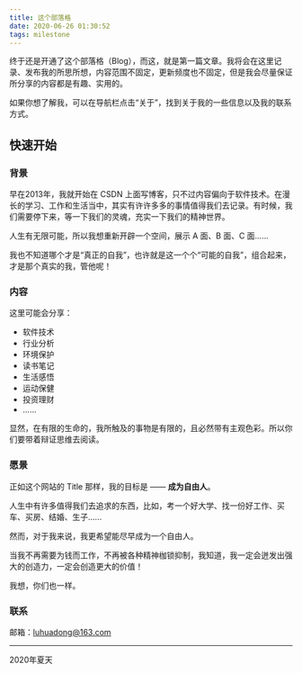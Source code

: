 ```yaml
---
title: 这个部落格
date: 2020-06-26 01:30:52
tags: milestone
---
```


终于还是开通了这个部落格（Blog），而这，就是第一篇文章。我将会在这里记录、发布我的所思所想，内容范围不固定，更新频度也不固定，但是我会尽量保证所分享的内容都是有趣、实用的。

如果你想了解我，可以在导航栏点击“关于”，找到关于我的一些信息以及我的联系方式。

## 快速开始

### 背景

早在2013年，我就开始在 CSDN 上面写博客，只不过内容偏向于软件技术。在漫长的学习、工作和生活当中，其实有许许多多的事情值得我们去记录。有时候，我们需要停下来，等一下我们的灵魂，充实一下我们的精神世界。

人生有无限可能，所以我想重新开辟一个空间，展示 A 面、B 面、C 面......

我也不知道哪个才是“真正的自我”，也许就是这一个个“可能的自我”，组合起来，才是那个真实的我，管他呢！


### 内容

这里可能会分享：

- 软件技术
- 行业分析
- 环境保护
- 读书笔记
- 生活感悟
- 运动保健
- 投资理财
- ......

显然，在有限的生命的，我所触及的事物是有限的，且必然带有主观色彩。所以你们要带着辩证思维去阅读。

### 愿景

正如这个网站的 Title 那样，我的目标是 —— **成为自由人**。

人生中有许多值得我们去追求的东西，比如，考一个好大学、找一份好工作、买车、买房、结婚、生子......

然而，对于我来说，我更希望能尽早成为一个自由人。

当我不再需要为钱而工作，不再被各种精神枷锁抑制，我知道，我一定会迸发出强大的创造力，一定会创造更大的价值！

我想，你们也一样。

### 联系

邮箱：luhuadong@163.com


---

2020年夏天
